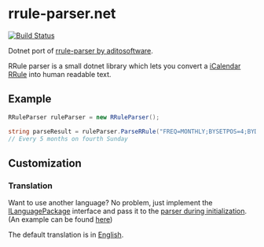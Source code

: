 # rrule-parser.net

[![Build Status](https://travis-ci.org/Deep-Winter/rrule-parser.net.svg?branch=master)](https://travis-ci.org/Deep-Winter/rrule-parser.net)

Dotnet port of [rrule-parser by aditosoftware](https://github.com/aditosoftware/rrule-parser). 

RRule parser is a small dotnet library which lets you convert a [iCalendar RRule](https://tools.ietf.org/html/rfc2445#section-4.3.10) into human readable text.

## Example
```csharp 
RRuleParser ruleParser = new RRuleParser();

string parseResult = ruleParser.ParseRRule("FREQ=MONTHLY;BYSETPOS=4;BYDAY=SU;INTERVAL=5");
// Every 5 months on fourth Sunday
```

## Customization


### Translation
Want to use another language? No problem, just implement the [ILanguagePackage](src/DeepWinter.RRuleParserNet/Translation/Language/ILanguagePackage.cs) interface
and pass it to the [parser during initialization](src/DeepWinter.RRuleParserNet/RRuleParser.cs#L29). (An example can be found [here](src/DeepWinter.RRuleParserNet/Translation/Language/EnglishTranslation.cs))

The default translation is in [English](src/DeepWinter.RRuleParserNet/Translation/Language/EnglishTranslation.cs).
